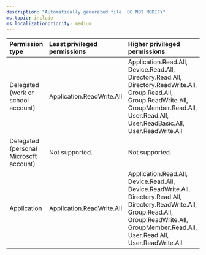 ```yaml
---
description: "Automatically generated file. DO NOT MODIFY"
ms.topic: include
ms.localizationpriority: medium
---
```


|Permission type|Least privileged permissions|Higher privileged permissions|
|:---|:---|:---|
|Delegated (work or school account)|Application.ReadWrite.All|Application.Read.All, Device.Read.All, Directory.Read.All, Directory.ReadWrite.All, Group.Read.All, Group.ReadWrite.All, GroupMember.Read.All, User.Read.All, User.ReadBasic.All, User.ReadWrite.All|
|Delegated (personal Microsoft account)|Not supported.|Not supported.|
|Application|Application.ReadWrite.All|Application.Read.All, Device.Read.All, Device.ReadWrite.All, Directory.Read.All, Directory.ReadWrite.All, Group.Read.All, Group.ReadWrite.All, GroupMember.Read.All, User.Read.All, User.ReadWrite.All|

